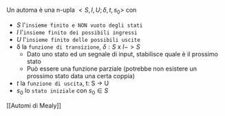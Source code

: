 Un automa è una n-upla $<S, I, U; δ, t, s_0>$ con
- $S$ l'`insieme finito e NON vuoto degli stati`
- $I$ l'`insieme finito dei possibili ingressi`
- $U$ l'`insieme finito delle possibili uscite`
- δ la `funzione di transizione`, $δ: S \text{ x } I -> S$
	- Dato uno stato ed un segnale di input, stabilisce quale è il prossimo stato 
	- Può essere una funzione parziale (potrebbe non esistere un prossimo stato data una certa coppia)
- $t$ la `funzione di uscita`, t: S -> U
- $s_0$ lo `stato iniziale` con $s_0 \in S$

[[Automi di Mealy]]